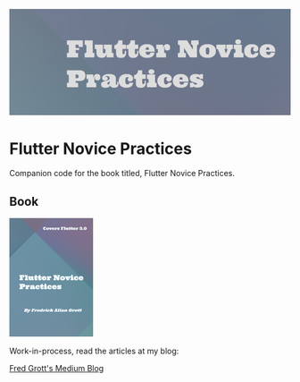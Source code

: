 ![flutter novice practices](./media/repo-image-header.png)

# Flutter Novice Practices

Companion code for the book titled, Flutter Novice Practices.

## Book

![book](./media/flutter-novice-practices-small.png)

Work-in-process, read the articles at my blog:

[Fred Grott's Medium Blog](https://fredgrott.medium.com)